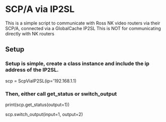 # SCP/A via IP2SL
This is a simple script to communicate with Ross NK video routers via their SCP/A, connected via a GlobalCache IP2SL
This is NOT for communicating directly with NK routers

## Setup
### Setup is simple, create a class instance and include the ip address of the IP2SL.


scp = ScpViaIP2SL(ip='192.168.1.1)

### Then, either call get_status or switch_output


print(scp.get_status(output=1))

scp.switch_output(input=1, output=2)
